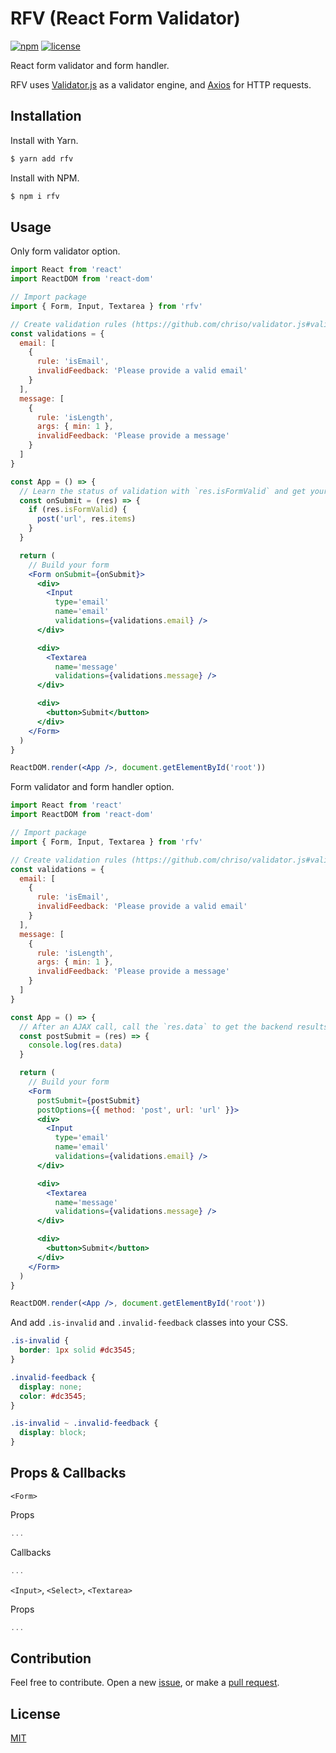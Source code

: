 # RFV (React Form Validator)

[![npm](https://img.shields.io/npm/v/rfv.svg?style=flat-square)](https://www.npmjs.com/package/rfv)
[![license](https://img.shields.io/badge/license-MIT-blue.svg?style=flat-square)](https://github.com/ozgrozer/rfv/blob/master/license)

React form validator and form handler.

RFV uses [Validator.js](https://github.com/chriso/validator.js) as a validator engine, and [Axios](https://github.com/axios/axios) for HTTP requests.

## Installation

Install with Yarn.

```sh
$ yarn add rfv
```

Install with NPM.

```sh
$ npm i rfv
```

## Usage

Only form validator option.

```jsx
import React from 'react'
import ReactDOM from 'react-dom'

// Import package
import { Form, Input, Textarea } from 'rfv'

// Create validation rules (https://github.com/chriso/validator.js#validators)
const validations = {
  email: [
    {
      rule: 'isEmail',
      invalidFeedback: 'Please provide a valid email'
    }
  ],
  message: [
    {
      rule: 'isLength',
      args: { min: 1 },
      invalidFeedback: 'Please provide a message'
    }
  ]
}

const App = () => {
  // Learn the status of validation with `res.isFormValid` and get your form data as an object with `res.items` to make an AJAX request or something else
  const onSubmit = (res) => {
    if (res.isFormValid) {
      post('url', res.items)
    }
  }

  return (
    // Build your form
    <Form onSubmit={onSubmit}>
      <div>
        <Input
          type='email'
          name='email'
          validations={validations.email} />
      </div>

      <div>
        <Textarea
          name='message'
          validations={validations.message} />
      </div>

      <div>
        <button>Submit</button>
      </div>
    </Form>
  )
}

ReactDOM.render(<App />, document.getElementById('root'))
```

Form validator and form handler option.

```jsx
import React from 'react'
import ReactDOM from 'react-dom'

// Import package
import { Form, Input, Textarea } from 'rfv'

// Create validation rules (https://github.com/chriso/validator.js#validators)
const validations = {
  email: [
    {
      rule: 'isEmail',
      invalidFeedback: 'Please provide a valid email'
    }
  ],
  message: [
    {
      rule: 'isLength',
      args: { min: 1 },
      invalidFeedback: 'Please provide a message'
    }
  ]
}

const App = () => {
  // After an AJAX call, call the `res.data` to get the backend results
  const postSubmit = (res) => {
    console.log(res.data)
  }

  return (
    // Build your form
    <Form
      postSubmit={postSubmit}
      postOptions={{ method: 'post', url: 'url' }}>
      <div>
        <Input
          type='email'
          name='email'
          validations={validations.email} />
      </div>

      <div>
        <Textarea
          name='message'
          validations={validations.message} />
      </div>

      <div>
        <button>Submit</button>
      </div>
    </Form>
  )
}

ReactDOM.render(<App />, document.getElementById('root'))
```

And add `.is-invalid` and `.invalid-feedback` classes into your CSS.

```css
.is-invalid {
  border: 1px solid #dc3545;
}

.invalid-feedback {
  display: none;
  color: #dc3545;
}

.is-invalid ~ .invalid-feedback {
  display: block;
}
```

## Props & Callbacks

`<Form>`

Props

```jsx
...
```

Callbacks

```jsx
...
```

`<Input>`, `<Select>`, `<Textarea>`

Props

```jsx
...
```

## Contribution

Feel free to contribute. Open a new [issue](https://github.com/ozgrozer/rfv/issues), or make a [pull request](https://github.com/ozgrozer/rfv/pulls).

## License

[MIT](https://github.com/ozgrozer/rfv/blob/master/license)
